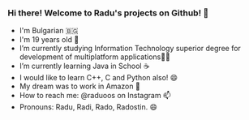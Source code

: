 ### Hi there! Welcome to Radu's projects on Github! 👋

- I'm Bulgarian 🇧🇬
- I'm 19 years old 🔋
- I’m currently studying Information Technology superior degree for development of multiplatform applications👨‍💻
- I’m currently learning Java in School ☕
- I would like to learn C++, C and Python also! 😄
- My dream was to work in Amazon 🥹
- How to reach me: @raduoos on Instagram 📫
- Pronouns: Radu, Radi, Rado, Radostin. 😄 
